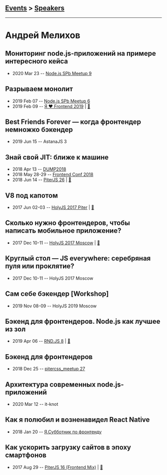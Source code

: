## [Events](../README.md) > [Speakers](../speakers.md)
---

# Андрей Мелихов

## Мониторинг node.js-приложений на примере интересного кейса
- 2020 Mar 23 -- [Node.js SPb Meetup 9](https://www.youtube.com/watch?v=UX8ZNmRY-To)    
## Разрываем монолит
- 2019 Feb 07 -- [Node.js SPb Meetup 6](https://youtu.be/zOzThmwfoNk?t=2405)    
- 2019 Feb 09 -- [Я ❤ Frontend 2019](https://www.youtube.com/watch?v=4hojifgc4wA)  | [:notebook:](https://yadi.sk/i/DI_LU9KyRto3GQ)  
## Best Friends Forever — когда фронтендер немножко бэкендер
- 2019 Jun 15 -- AstanaJS 3    
## Знай свой JIT: ближе к машине
- 2018 Apr 13 -- [DUMP2018](https://www.youtube.com/watch?v=ZEwFVEXK1xI)    
- 2018 May 28-29 -- [Frontend Conf 2018](https://www.youtube.com/watch?v=cgquEDC0Ko4)    
- 2018 Jun 14 -- [PiterJS 26](https://www.youtube.com/watch?v=2NYaQLOIs2o)  | [:notebook:](https://fs.piterjs.org/events/26/melikhov.pdf)  
## V8 под капотом
- 2017 Jun 02-03 -- [HolyJS 2017 Piter](https://www.youtube.com/watch?v=SNs61SwZbTI)  | [:notebook:](https://downloads.contentful.com/nn534z2fqr9f/5CKHA7h43YKscaCGMQ0sO4/bc2c164a90b96ed0a5d887e11ae835b3/Melikhov_Andrey_V8_under_the_hood__1_.pdf)  
## Сколько нужно фронтендеров, чтобы написать мобильное приложение?
- 2017 Dec 10-11 -- [HolyJS 2017 Moscow](https://www.youtube.com/watch?v=lYnk7nxEeOk)  | [:notebook:](https://assets.ctfassets.net/nn534z2fqr9f/1WCKJVqYeMakkUEKqwYEgu/0510ae7d09caf1e70e377e44642f8be5/Andrey_Melikhov_How_many_front-end_developers_does_it_take_to_create_a_mobile_app.pdf)  
## Круглый стол — JS everywhere: серебряная пуля или проклятие?
- 2017 Dec 10-11 -- HolyJS 2017 Moscow    
## Сам себе бэкендер [Workshop]
- 2019 Nov 08-09 -- HolyJS 2019 Moscow    
## Бэкенд для фронтендеров. Node.js как лучшее из зол
- 2019 Apr 06 -- [RND.JS 8](https://www.youtube.com/watch?v=_LTof44zRYQ)  | [:notebook:](https://vk.com/doc475435776_498757154?hash=be3dd7cfd5b0499ebe&dl=75dcf5ee53c7184089)  
## Бэкенд для фронтендеров
- 2018 Dec 25 -- [pitercss_meetup 27](https://www.youtube.com/watch?v=63Rx2hyYIZw)    
## Архитектура современных node.js-приложений
- 2020 Mar 12 -- it-knot    
## Как я полюбил и возненавидел React Native
- 2018 Jan 20 -- [Я.Субботник по фронтенду](https://events.yandex.ru/lib/talks/5486/)    
## Как ускорить загрузку сайтов в эпоху смартфонов
- 2017 Aug 29 -- [PiterJS 16 (Frontend Mix)](https://www.youtube.com/watch?v=PnokeAHX7XY)  | [:notebook:](https://github.com/piterjs/piterjs.org/blob/master/events/16/Andrey_Melikhov.pdf)  
